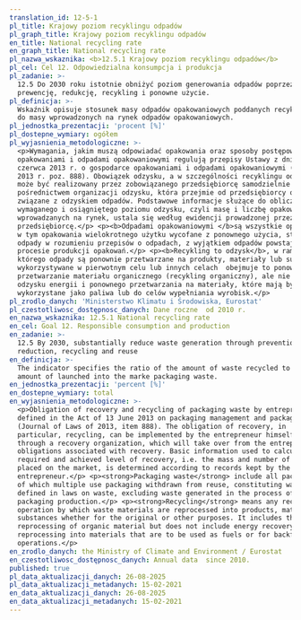 ```yaml
---
translation_id: 12-5-1
pl_title: Krajowy poziom recyklingu odpadów
pl_graph_title: Krajowy poziom recyklingu odpadów
en_title: National recycling rate
en_graph_title: National recycling rate
pl_nazwa_wskaznika: <b>12.5.1 Krajowy poziom recyklingu odpadów</b>
pl_cel: Cel 12. Odpowiedzialna konsumpcja i produkcja
pl_zadanie: >-
  12.5 Do 2030 roku istotnie obniżyć poziom generowania odpadów poprzez
  prewencję, redukcję, recykling i ponowne użycie.
pl_definicja: >-
  Wskaźnik opisuje stosunek masy odpadów opakowaniowych poddanych recyklingowi
  do masy wprowadzonych na rynek odpadów opakowaniowych.
pl_jednostka_prezentacji: 'procent [%]'
pl_dostepne_wymiary: ogółem
pl_wyjasnienia_metodologiczne: >-
  <p>Wymagania, jakim muszą odpowiadać opakowania oraz sposoby postępowania z
  opakowaniami i odpadami opakowaniowymi regulują przepisy Ustawy z dnia 13
  czerwca 2013 r. o gospodarce opakowaniami i odpadami opakowaniowymi (Dz. U. z
  2013 r. poz. 888). Obowiązek odzysku, a w szczególności recyklingu odpadów,
  może być realizowany przez zobowiązanego przedsiębiorcę samodzielnie albo za
  pośrednictwem organizacji odzysku, która przejmie od przedsiębiorcy obowiązki
  związane z odzyskiem odpadów. Podstawowe informacje służące do obliczenia
  wymaganego i osiągniętego poziomu odzysku, czyli masę i liczbę opakowań
  wprowadzanych na rynek, ustala się według ewidencji prowadzonej przez
  przedsiębiorcę.</p> <p><b>Odpadami opakowaniowymi </b>są wszystkie opakowania,
  w tym opakowania wielokrotnego użytku wycofane z ponownego użycia, stanowiące
  odpady w rozumieniu przepisów o odpadach, z wyjątkiem odpadów powstających w
  procesie produkcji opakowań.</p> <p><b>Recykling to odzysk</b>, w ramach
  którego odpady są ponownie przetwarzane na produkty, materiały lub substancje
  wykorzystywane w pierwotnym celu lub innych celach  obejmuje to ponowne
  przetwarzanie materiału organicznego (recykling organiczny), ale nie obejmuje
  odzysku energii i ponownego przetwarzania na materiały, które mają być
  wykorzystane jako paliwa lub do celów wypełniania wyrobisk.</p>
pl_zrodlo_danych: 'Ministerstwo Klimatu i Środowiska, Eurostat'
pl_czestotliwosc_dostępnosc_danych: Dane roczne  od 2010 r.
en_nazwa_wskaznika: 12.5.1 National recycling rate
en_cel: Goal 12. Responsible consumption and production
en_zadanie: >-
  12.5 By 2030, substantially reduce waste generation through prevention,
  reduction, recycling and reuse
en_definicja: >-
  The indicator specifies the ratio of the amount of waste recycled to total
  amount of launched into the marke packaging waste.
en_jednostka_prezentacji: 'percent [%]'
en_dostepne_wymiary: total
en_wyjasnienia_metodologiczne: >-
  <p>Obligation of recovery and recycling of packaging waste by entrepreneurs is
  defined in the Act of 13 June 2013 on packaging management and packaging waste
  (Journal of Laws of 2013, item 888). The obligation of recovery, in
  particular, recycling, can be implemented by the entrepreneur himself or
  through a recovery organization, which will take over from the entrepreneur
  obligations associated with recovery. Basic information used to calculate the
  required and achieved level of recovery, i.e. the mass and number of packaging
  placed on the market, is determined according to records kept by the
  entrepreneur.</p> <p><strong>Packaging waste</strong> include all packaging,
  of which multiple use packaging withdrawn from reuse, constituting waste as
  defined in laws on waste, excluding waste generated in the process of
  packaging production.</p> <p><strong>Recycling</strong> means any recovery
  operation by which waste materials are reprocessed into products, materials or
  substances whether for the original or other purposes. It includes the
  reprocessing of organic material but does not include energy recovery and the
  reprocessing into materials that are to be used as fuels or for backfilling
  operations.</p>
en_zrodlo_danych: the Ministry of Climate and Environment / Eurostat
en_czestotliwosc_dostępnosc_danych: Annual data  since 2010.
published: true
pl_data_aktualizacji_danych: 26-08-2025
pl_data_aktualizacji_metadanych: 15-02-2021
en_data_aktualizacji_danych: 26-08-2025
en_data_aktualizacji_metadanych: 15-02-2021
---
```

